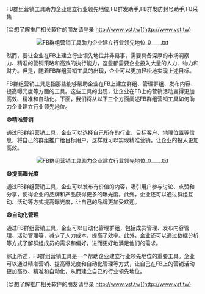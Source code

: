 FB群组营销工具助力企业建立行业领先地位,FB群发助手,FB群发防封号助手,FB采集

[😍想了解推广相关软件的朋友请登录 http://www.vst.tw](http://www.vst.tw)

 <center><img src="https://vst.tw/MP4/tuiguang/png/6.png" alt="FB群组营销工具助力企业建立行业领先地位_0____.txt"></center>

然而，要让企业在FB上建立行业领先地位并非易事，需要具备深厚的市场洞察力、精准的营销策略和高效的执行能力，这些都需要企业投入大量的人力、物力和财力。但是，随着FB群组营销工具的出现，企业可以更加轻松地实现上述目标。

FB群组营销工具是指那些能够帮助企业在FB上建立群组、管理群组、发布内容、提高曝光度等方面的工具。这些工具的出现，让企业在FB上的营销活动变得更加高效、精准和自动化。下面，我们将从以下三个方面阐述FB群组营销工具如何助力企业建立行业领先地位。

**😄精准营销**

通过FB群组营销工具，企业可以选择自己所在的行业、目标客户、地理位置等信息，将自己的群组推广给目标用户。这样就可以实现精准营销，让企业的投入更加高效。

 <center><img src="https://vst.tw/MP4/tuiguang/png/1.png" alt="FB群组营销工具助力企业建立行业领先地位_0____.txt"></center>

**😄提高曝光度**

通过FB群组营销工具，企业可以发布有价值的内容，吸引用户参与讨论、点赞和分享，使得企业的品牌和产品获得更多的曝光度。此外，企业还可以通过群组互动、活动等方式提高曝光度，让自己的品牌更加受欢迎。

**😄自动化管理**

通过FB群组营销工具，企业可以自动化管理群组，包括成员管理、发布内容管理、活动管理等，减少了人力成本，提高了效率。此外，企业还可以通过数据分析等方式了解群组成员的需求和偏好，进而更好地满足他们的需求。

综上所述，FB群组营销工具是一个帮助企业建立行业领先地位的重要工具。企业可以通过精准营销、提高曝光度和自动化管理等方式，让自己在FB上的营销活动更加高效、精准和自动化，从而建立自己的行业领先地位。

[😍想了解推广相关软件的朋友请登录 http://www.vst.tw](http://www.vst.tw)



